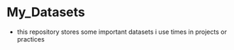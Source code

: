 # My_Datasets


* this repository stores some important datasets i use times in projects or practices
